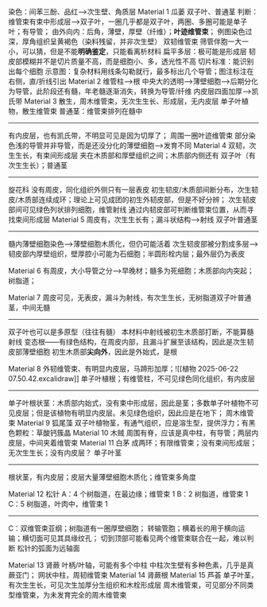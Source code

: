   染色：间苯三酚、品红-->次生壁、角质层 
Material 1 瓜蒌
双子叶、普通茎
判断：维管束有束中形成层-->双子叶，一圈几乎都是双子叶，两圈、多圈可能是单子叶；有导管；
由外向内：后角，薄壁，厚壁（纤维）；**叶迹维管束**；
例图染色过深，厚角组织呈黄褐色（染料残留，并非次生壁）
双韧维管束
筛管伴胞一大一小，可以猜，但是不能**明确鉴定**，只能看离析材料
扁平多层：极可能是形成层
韧皮部模糊并不是切片质量不高，而是细胞小、多，透光性不高
切片标准：能识别出每个细胞
示意图：复杂材料用线条勾勒就行，最多标出几个导管；图注标注在右侧，直/折线引出
Material 2
维管柱-->根
中央大的透明-->薄壁细胞-->后期分化为导管，此阶段还有髓，年老髓逐渐消失，转换为导管/纤维
内皮层四面加厚-->凯氏带
Material 3
散生，周木维管束，无次生生长、形成层，无内皮层
单子叶植物，散生维管束
普通茎：维管束排列在髓中

---
有内皮层，也有凯氏带，不明显可见是因为切厚了；
周围一圈叶迹维管束
部分染色浅的导管并非导管，而是还没分化的薄壁细胞-->发育不同
Material 4
双韧，次生生长，有束间形成层
夹在木质部和厚壁组织之间；木质部内侧还有
双子叶（有次生生长）；普通茎

---
旋花科
没有周皮，同化组织外侧只有一层表皮
初生韧皮/木质部间断分布，次生韧皮/木质部连续成环；理论上可见成团的初生外韧皮部，但是不好分辨；
次生韧皮部间可见绿色列状排列细胞，维管射线
通过内韧皮部可判断维管束位置，从而寻找束间形成层
Material 5
周皮有，次生生长有；漏斗状结构-->射线
双子叶普通茎

---
髓内薄壁细胞染色-->薄壁细胞木质化，但仍可能活着
次生韧皮部被分割成多层-->韧皮部内厚壁组织，壁厚腔小可能为石细胞；半圆形栓内层；最外层仍为表皮

Material 6
有周皮，大小导管之分-->早晚材；髓多为死细胞；木质部向内突起；树脂道；

Material 7
周皮可见，无表皮，漏斗为射线，有次生生长，无树脂道双子叶普通茎，中间无髓

---
双子叶也可以是多原型（往往有髓）
本材料中射线被初生木质部打断，不能算髓射线
变态根——有绿色结构，在周皮内部，且漏斗扩展至该结构，因此是次生韧皮部薄壁细胞
初生木质部**尖向外**，因此是外始式，是根

Material 8
外韧维管束、有明显内皮层，马蹄形加厚；![[植物 2025-06-22 07.50.42.excalidraw]]
单子叶植根；有维管柱，不可见绿色同化组织，有内皮层

---
单子叶根状茎：木质部内始式，没有束中形成层，因此是茎；多数单子叶植物不可见皮层；但是该植物有明显内皮层。未见绿色组织，因此应是在地下；
周木维管束
Material 9 狐尾藻
双子叶植物茎，有通气组织，应是溶生型，提供浮力；有黑色颗粒：草酸钙簇晶
Material 10 木贼
周围有脊，应该是真中柱，有导管；两层内皮层，中间夹着维管束
Material 11 白茅
成两环；有限维管束；没有束间形成层；无次生生长；没有内皮层？
单子叶茎

---
根状茎，有内皮层；皮层大量薄壁细胞木质化；维管束多角度

Material 12 松针
A：4 个树脂道，在最边缘；维管束 1 
B：2 树脂道，维管束 1
C：5 树脂道，叶肉中，维管束 1

---
C：双维管束亚纲；树脂道有一圈厚壁细胞；
转输管胞；横着长的用于横向运输；横切面可见其具缘纹孔；
切到顶部可能看见两个维管束联合在一起，难以判断
松针的弧面为远轴面

Material 13 肾蕨
叶柄/叶轴，可能有多个中柱
中柱次生壁有多种色素，几乎是真蕨亚门；
网状中柱，周韧维管束
Material 14 肾蕨根
Material 15 芦荟
单子叶茎，有次生生长，可见次生加厚分生组织和木栓形成层
周木维管束，可见部分不同类型维管束，为未发育完全的周木维管束